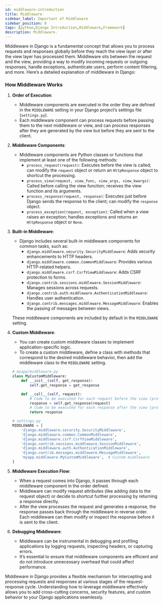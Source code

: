 ```yaml
---
id: middleware-introduction
title: Middleware
sidebar_label: Important of Middleware 
sidebar_position: 8
tags: [python,Django Introduction,Middleware,Framework]
description: Middleware.
---
```



Middleware in Django is a fundamental concept that allows you to process requests and responses globally before they reach the view layer or after the view layer has processed them. Middleware sits between the request and the view, providing a way to modify incoming requests or outgoing responses, handle exceptions, authenticate users, perform content filtering, and more. Here’s a detailed explanation of middleware in Django:

### How Middleware Works

1. **Order of Execution**:
   - Middleware components are executed in the order they are defined in the `MIDDLEWARE` setting in your Django project’s settings file (`settings.py`).
   - Each middleware component can process requests before passing them to the next middleware or view, and can process responses after they are generated by the view but before they are sent to the client.

2. **Middleware Components**:
   - Middleware components are Python classes or functions that implement at least one of the following methods:
     - `process_request(request)`: Executes before the view is called; can modify the `request` object or return an `HttpResponse` object to shortcut the processing.
     - `process_view(request, view_func, view_args, view_kwargs)`: Called before calling the view function; receives the view function and its arguments.
     - `process_response(request, response)`: Executes just before Django sends the response to the client; can modify the `response` object.
     - `process_exception(request, exception)`: Called when a view raises an exception; handles exceptions and returns an `HttpResponse` object or `None`.

3. **Built-in Middleware**:
   - Django includes several built-in middleware components for common tasks, such as:
     - `django.middleware.security.SecurityMiddleware`: Adds security enhancements to HTTP headers.
     - `django.middleware.common.CommonMiddleware`: Provides various HTTP-related helpers.
     - `django.middleware.csrf.CsrfViewMiddleware`: Adds CSRF protection to forms.
     - `django.contrib.sessions.middleware.SessionMiddleware`: Manages sessions across requests.
     - `django.contrib.auth.middleware.AuthenticationMiddleware`: Handles user authentication.
     - `django.contrib.messages.middleware.MessageMiddleware`: Enables the passing of messages between views.
   
   These middleware components are included by default in the `MIDDLEWARE` setting.

4. **Custom Middleware**:
   - You can create custom middleware classes to implement application-specific logic.
   - To create a custom middleware, define a class with methods that correspond to the desired middleware behavior, then add the middleware class to the `MIDDLEWARE` setting.

   ```python
   # myapp/middleware.py
   class MyCustomMiddleware:
       def __init__(self, get_response):
           self.get_response = get_response

       def __call__(self, request):
           # Code to be executed for each request before the view (process_request)
           response = self.get_response(request)
           # Code to be executed for each response after the view (process_response)
           return response
   ```

   ```python
   # settings.py
   MIDDLEWARE = [
       'django.middleware.security.SecurityMiddleware',
       'django.middleware.common.CommonMiddleware',
       'django.middleware.csrf.CsrfViewMiddleware',
       'django.contrib.sessions.middleware.SessionMiddleware',
       'django.middleware.auth.AuthenticationMiddleware',
       'django.contrib.messages.middleware.MessageMiddleware',
       'myapp.middleware.MyCustomMiddleware',  # Custom middleware
   ]
   ```

5. **Middleware Execution Flow**:
   - When a request comes into Django, it passes through each middleware component in the order defined.
   - Middleware can modify request attributes (like adding data to the request object) or decide to shortcut further processing by returning a response directly.
   - After the view processes the request and generates a response, the response passes back through the middleware in reverse order. Each middleware can then modify or inspect the response before it is sent to the client.

6. **Debugging Middleware**:
   - Middleware can be instrumental in debugging and profiling applications by logging requests, inspecting headers, or capturing errors.
   - It’s essential to ensure that middleware components are efficient and do not introduce unnecessary overhead that could affect performance.

Middleware in Django provides a flexible mechanism for intercepting and processing requests and responses at various stages of the request-response cycle. Understanding how to leverage middleware effectively allows you to add cross-cutting concerns, security features, and custom behavior to your Django applications seamlessly.